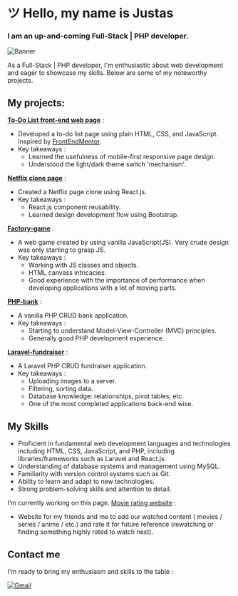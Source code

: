 # ツ Hello, my name is Justas
### I am an up-and-coming Full-Stack | PHP developer.

![Banner](https://github.com/G-Just/G-Just/assets/135387482/4c1daca6-6137-41b7-a8f4-fd27e45b865d)

As a Full-Stack | PHP developer, I'm enthusiastic about web development and eager to showcase my skills. Below are some of my noteworthy projects.

## My projects:

[**To-Do List front-end web page**](https://github.com/G-Just/Frontend-mentor-todo-app) :
  - Developed a to-do list page using plain HTML, CSS, and JavaScript. Inspired by [FrontEndMentor](https://www.frontendmentor.io/).
  - Key takeaways :
    - Learned the usefulness of mobile-first responsive page design.
    - Understood the light/dark theme switch 'mechanism'.

[**Netflix clone page**](https://github.com/G-Just/Netflix-clone) :
  - Created a Netflix page clone using React.js.
  - Key takeaways :
    - React.js component reusability.
    - Learned design development flow using Bootstrap.

[**Factory-game**](https://github.com/G-Just/Factory-game-website) :
  - A web game created by using vanilla JavaScript(JS). Very crude design was only starting to grasp JS.
  - Key takeaways :
    - Working with JS classes and objects.
    - HTML canvass intricacies.
    - Good experience with the importance of performance when developing applications with a lot of moving parts.
   
[**PHP-bank**](https://github.com/G-Just/php-bank) :
  - A vanilla PHP CRUD bank application.
  - Key takeaways :
    - Starting to understand Model-View-Controller (MVC) principles.
    - Generally good PHP development experience.

[**Laravel-fundraiser**](https://github.com/G-Just/Laravel-fundraiser) :
  - A Laravel PHP CRUD fundraiser application.
  - Key takeaways :
    - Uploading images to a server.
    - Filtering, sorting data.
    - Database knowledge: relationships, pivot tables, etc.
    - One of the most completed applications back-end wise.


## My Skills
- Proficient in fundamental web development languages and technologies including HTML, CSS, JavaScript, and PHP, including libraries/frameworks such as Laravel and React.js.
- Understanding of database systems and management using MySQL.
- Familiarity with version control systems such as Git.
- Ability to learn and adapt to new technologies.
- Strong problem-solving skills and attention to detail.

I’m currently working on this page.
[Movie rating website](https://github.com/G-Just/Laravel-movie-V2) :
 - Website for my friends and me to add our watched content ( movies / series / anime / etc.) and rate it for future reference (rewatching or finding something highly rated to watch next).

## Contact me

I'm ready to bring my enthusiasm and skills to the table : 

[![Gmail](https://img.shields.io/badge/Gmail-D14836?style=for-the-badge&logo=gmail&logoColor=white)](mailto:gjustas00@gmail.com)

